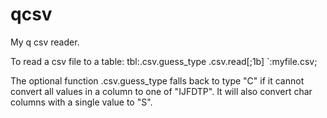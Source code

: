 # qcsv
My q csv reader.

To read a csv file to a table:
tbl:.csv.guess_type .csv.read[;1b] `:myfile.csv;


The optional function .csv.guess_type falls back to type "C" if it cannot convert all values in a column to one of "IJFDTP". It will also convert char columns with a single value to "S".
